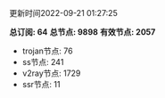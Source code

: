更新时间2022-09-21 01:27:25

**总订阅: 64**
**总节点: 9898**
**有效节点: 2057**
- trojan节点: 76
- ss节点: 241
- v2ray节点: 1729
- ssr节点: 11
